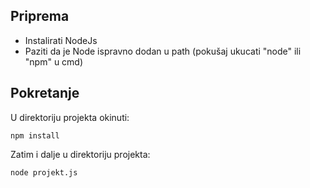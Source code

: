 ## Priprema 
* Instalirati NodeJs
* Paziti da je Node ispravno dodan u path (pokušaj ukucati "node" ili "npm" u cmd)

## Pokretanje
U direktoriju projekta okinuti:

    npm install
    
    
Zatim i dalje u direktoriju projekta:

    node projekt.js
    
    
    
